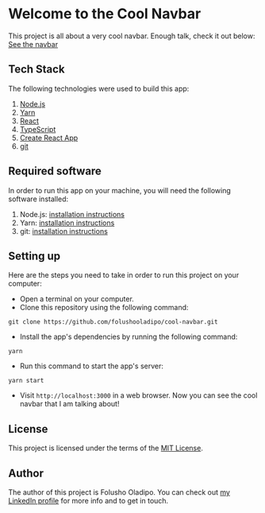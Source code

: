 # Welcome to the Cool Navbar
This project is all about a very cool navbar. Enough talk, check it out below:
[See the navbar](https://cool-navbar-staging.herokuapp.com/)

## Tech Stack
The following technologies were used to build this app:
1. [Node.js](https://nodejs.org/)
1. [Yarn](https://yarnpkg.com/)
1. [React](https://reactjs.org/)
1. [TypeScript](https://www.typescriptlang.org/)
1. [Create React App](https://github.com/facebook/create-react-app)
1. [git](https://git-scm.com/)

## Required software
In order to run this app on your machine, you will need the following software installed:
1. Node.js: [installation instructions](https://nodejs.org/en/)
1. Yarn: [installation instructions](https://classic.yarnpkg.com/en/docs/install/)
1. git: [installation instructions](https://git-scm.com/downloads)

## Setting up
Here are the steps you need to take in order to run this project on your computer:
- Open a terminal on your computer.
- Clone this repository using the following command:
```
git clone https://github.com/folushooladipo/cool-navbar.git
```
- Install the app's dependencies by running the following command:
```
yarn
```
- Run this command to start the app's server:
```
yarn start
```
- Visit `http://localhost:3000` in a web browser. Now you can see the cool navbar that I am talking about!

## License
This project is licensed under the terms of the [MIT License](https://opensource.org/licenses/MIT).

## Author
The author of this project is Folusho Oladipo. You can check out [my LinkedIn profile](https://www.linkedin.com/in/folushooladipo/) for more info and to get in touch.
